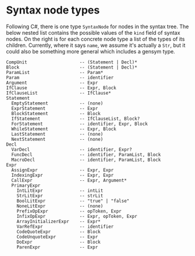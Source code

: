 # Syntax node types

Following C#, there is one type `SyntaxNode` for nodes in the syntax tree. The
below nested list contains the possible values of the `kind` field of syntax
nodes. On the right is for each concrete node type a list of the types of its
children. Currently, where it says `name`, we assume it's actually a `Str`, but
it could also be something more general which includes a gensym type.

```
CompUnit                    -- (Statement | Decl)*
Block                       -- (Statement | Decl)*
ParamList                   -- Param*
Param                       -- identifier
Argument                    -- Expr
IfClause                    -- Expr, Block
IfClauseList                -- IfClause*
Statement
  EmptyStatement            -- (none)
  ExprStatement             -- Expr
  BlockStatement            -- Block
  IfStatement               -- IfClauseList, Block?
  ForStatement              -- identifier, Expr, Block
  WhileStatement            -- Expr, Block
  LastStatement             -- (none)
  NextStatement             -- (none)
Decl
  VarDecl                   -- identifier, Expr?
  FuncDecl                  -- identifier, ParamList, Block
  MacroDecl                 -- identifier, ParamList, Block
Expr
  AssignExpr                -- Expr, Expr
  IndexingExpr              -- Expr, Expr
  CallExpr                  -- Expr, Argument*
  PrimaryExpr
    IntLitExpr              -- intLit
    StrLitExpr              -- strLit
    BoolLitExpr             -- "true" | "false"
    NoneLitExpr             -- (none)
    PrefixOpExpr            -- opToken, Expr
    InfixOpExpr             -- Expr, opToken, Expr
    ArrayInitializerExpr    -- Expr*
    VarRefExpr              -- identifier
    CodeQuoteExpr           -- Block
    CodeUnquoteExpr         -- Expr
    DoExpr                  -- Block
    ParenExpr               -- Expr
```

